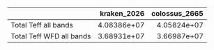 |                          |   kraken_2026 |   colossus_2665 |
|:-------------------------|--------------:|----------------:|
| Total Teff all bands     |   4.08386e+07 |     4.05824e+07 |
| Total Teff WFD all bands |   3.68931e+07 |     3.66987e+07 |
